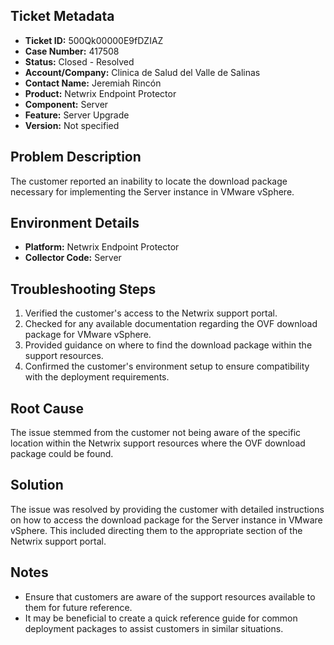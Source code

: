 ## Ticket Metadata
- **Ticket ID:** 500Qk00000E9fDZIAZ
- **Case Number:** 417508
- **Status:** Closed - Resolved
- **Account/Company:** Clinica de Salud del Valle de Salinas
- **Contact Name:** Jeremiah Rincón
- **Product:** Netwrix Endpoint Protector
- **Component:** Server
- **Feature:** Server Upgrade
- **Version:** Not specified

## Problem Description
The customer reported an inability to locate the download package necessary for implementing the Server instance in VMware vSphere.

## Environment Details
- **Platform:** Netwrix Endpoint Protector
- **Collector Code:** Server

## Troubleshooting Steps
1. Verified the customer's access to the Netwrix support portal.
2. Checked for any available documentation regarding the OVF download package for VMware vSphere.
3. Provided guidance on where to find the download package within the support resources.
4. Confirmed the customer's environment setup to ensure compatibility with the deployment requirements.

## Root Cause
The issue stemmed from the customer not being aware of the specific location within the Netwrix support resources where the OVF download package could be found.

## Solution
The issue was resolved by providing the customer with detailed instructions on how to access the download package for the Server instance in VMware vSphere. This included directing them to the appropriate section of the Netwrix support portal.

## Notes
- Ensure that customers are aware of the support resources available to them for future reference.
- It may be beneficial to create a quick reference guide for common deployment packages to assist customers in similar situations.